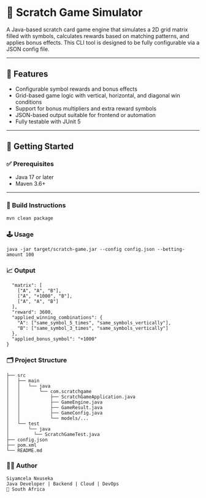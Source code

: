 # 🎰 Scratch Game Simulator

A Java-based scratch card game engine that simulates a 2D grid matrix filled with symbols, calculates rewards based on matching patterns, and applies bonus effects. This CLI tool is designed to be fully configurable via a JSON config file.

---

## 🧩 Features

- Configurable symbol rewards and bonus effects  
- Grid-based game logic with vertical, horizontal, and diagonal win conditions  
- Support for bonus multipliers and extra reward symbols  
- JSON-based output suitable for frontend or automation  
- Fully testable with JUnit 5  

---

## 🚀 Getting Started

### ✅ Prerequisites

- Java 17 or later  
- Maven 3.6+  

---

### 🔧 Build Instructions

```bash
mvn clean package
```

### 🕹️ Usage

```java -jar target/scratch-game.jar --config config.json --betting-amount 100```

### 📈 Output

```{
  "matrix": [
    ["A", "A", "B"],
    ["A", "+1000", "B"],
    ["A", "A", "B"]
  ],
  "reward": 3600,
  "applied_winning_combinations": {
    "A": ["same_symbol_5_times", "same_symbols_vertically"],
    "B": ["same_symbol_3_times", "same_symbols_vertically"]
  },
  "applied_bonus_symbol": "+1000"
}
```

### 🗂️ Project Structure

```.
├── src
│   ├── main
│   │   └── java
│   │       └── com.scratchgame
│   │           ├── ScratchGameApplication.java
│   │           ├── GameEngine.java
│   │           ├── GameResult.java
│   │           ├── GameConfig.java
│   │           └── models/...
│   └── test
│       └── java
│         └── ScratchGameTest.java
├── config.json
├── pom.xml
└── README.md
```

### 🧑‍💻 Author

```
Siyamcela Nxuseka
Java Developer | Backend | Cloud | DevOps
📍 South Africa
```

